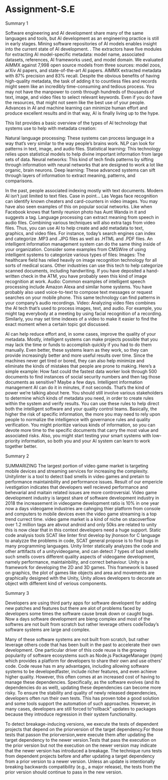 # Assignment-S.E 
Summary 1

Software engineering and AI development share many of the same languages and tools, but AI development as an engineering practice is still in early stages. Mining software repositories of AI models enables insight into the current state of AI development. . The extractors have five modules for extracting AI model-specific metadata: model name, associated datasets, references, AI frameworks used, and model domain. We evaluated AIMMX against 7,998 open source models from three sources: model zoos, arXiv AI papers, and state-of-the-art AI papers. AIMMX extracted metadata with 87% precision and 83% recall. 
Despite the obvious benefits of having high-quality metadata, the task of adding it to countless files and records might seem like an incredibly time-consuming and tedious process. You may not have the manpower to comb through hundreds of thousands of text, image, and video files to select relevant keywords. Even if you do have the resources, that might not seem like the best use of your people. Advances in AI and machine learning can minimize human effort and produce excellent results and in that way, AI is finally living up to the hype.

This list provides a basic overview of the types of AI technology that systems use to help with metadata creation:

Natural language processing: These systems can process language in a way that’s very similar to the way people’s brains work. NLP can look for patterns in text, image, and audio files.
Statistical learning: This technology relies upon statistical models to help divine important information from large sets of data.
Neural networks: This kind of tech finds patterns by sifting through information with neural networks that are designed to work a lot like organic, brain neurons.
Deep learning: These advanced systems can sift through layers of information to extract meaning, patterns, and comparisons.

In the past, people associated indexing mostly with text documents. Modern AI isn’t just limited to text files. Case in point… Las Vegas face recognition can identify known cheaters and card-counters in video images. You may have also seen examples of this on popular social networks. Like when Facebook knows that family reunion photo has Aunt Wanda in it and suggests a tag. Language processing can extract meaning from speech in audio files. Combining various techniques will also extra tags from video files.
Thus, you can use AI to help create and add metadata to text, graphics, and video files. For instance, today’s search engines can index and categorize .MP3 and .JPG files as well as .HTML and .PDF files. An intelligent information management system can do the same thing inside of your organization.
Consider some examples from CMSWire of using intelligent systems to categorize various types of files:
Images: The healthcare field has relied heavily on image recognition technology for all sorts of medical scans. Other industries can use this tech to help categorize scanned documents, including handwriting. If you have deposited a hand-written check in the ATM, you have probably seen this kind of image recognition at work.
Audio: Common examples of intelligent speech processing include Amazon Alexa and similar home systems. You have probably also used voice-to-text to compose text messages or request searches on your mobile phone. This same technology can find patterns in your company’s audio recordings.
Video: Analyzing video files combines the AI tech that’s used to process images, text, and audio. For example, you might tag everybody at a meeting by using facial recognition of a recording. Similarly, you may set time indexes of a video to make it easier to find the exact moment when a certain topic got discussed.

AI can help reduce effort and, in some cases, improve the quality of your metadata. Mostly, intelligent systems can make projects possible that you may lack the time or funds to accomplish quickly if you had to do them manually. Even better, these systems learn as they work, so they can provide increasingly better and more useful results over time. Since the machines never get tired or bored, they can also help minimize and eliminate the kinds of mistakes that people are prone to making.
Here’s a simple example: How fast could the fastest data worker look through 500 documents to find instances of social security numbers and then tag those documents as sensitive? Maybe a few days. Intelligent information management AI can do it in minutes, if not seconds. That’s the kind of power we’re talking about here.
You should still involve various stakeholders to determine which kinds of metadata you need, in order to create rules within the system and verify results. You can use these rules to help direct both the intelligent software and your quality control teams. Basically, the higher the risk of specific information, the more you may need to rely upon people to normalize the intelligence with governance rules and quality verification.
You might prioritize various kinds of information, so you can devote more time to the specific documents that carry the most value and associated risks. Also, you might start testing your smart systems with low-priority information, so both you and your AI system can learn to work together better.


Summary 2

SUMMARIZING
                  The largest portion of video game market is targeting mobile devices and streaming services  for increasing the complexity. Unitylinter is a tool to detect bad smells in video games and pretain to performance maintainbility and performance issues. Result of our empericle ivestigation indicates that developers well recieved performance and behevarial and maitain related issues are more controversial.
                                  Video game development industry is largest share of software development industry in 2018 the increasement in videogame development ratio is 10% in one year now a days videogame industries are cahnging thier platform from console and computers to mobile devices even the video game streaming is a top trend currect time. video game market is a kind of niche on stacoverflow over 1.2 million tags are abvout android and only 50ks are related to unity this is now clear that in this context developers need a huge support. 
Static code analysis tools SCAT like linter first develop by jhonson for C language to analyzze the problems in  code, SCAT general propose is to find bugs in many programming languages. Unity linter statically analyzes the code and other arttifacts of a unityvideogame, and can detect 7 types of bad smells such smells covers  different quality  aspects  of videogame development, namely performance, maintainbility, and correct behaviour.
Unity is a framework for developing the 2D and 3D games. This framework is based on graphics, the plot of games like objects and area and movements are graphically designed with the Unity, Unity allows  developers to decorate an object with different kind of verious components.                                                                              


Summary 3

Developers are using third party apps for software developent for adding new patches and features but there are alot of problems faced by developers some times the software cause break down or caught bugs.
Now a days software development are bieng complex and most of the softwres are not built from scratch but rather leverage others codeToday’s software systems are large and complex.

Many of these software systems are not built from scratch, but rather leverage others code that has been built in the past to accelerate their own  development. One particular driver of this code reuse is the growing  popularity of software ecosystems such as Node.js PackageManager (npm)  which provides a platform for developers to share their own and use others’ code.
Code reuse has m any advantages, including allowing software  systems to be developedfaster, include richer features, and even  achieve higher quality. However, this often comes at an increased cost of having to manage these dependencies. Specifically, as the software evolves (and its dependencies do as well), updating these dependencies can become more risky.
To ensure the stability and quality of newly released dependencies, developers often run their own tests. This has proven tobe a good solution and some tools  support the automation of such approaches. However, in many cases,  developers are still forced to“rollback” updates to packages because they introduce regression in their system functionality.

To detect breakage-inducing versions, we execute the tests of dependent projects that depend on the priorversion of the target dependency.For those tests that passon the priorversion,were execute them after updating the target dependency to the newer version.Tests that pass the execution on the prior version but not  the execution on the newer version may indicate that the newer  version has introduced a breakage.
The technique runs tests from dependent projects before and  after updating a target dependency from a prior version to a newer  version. Unless an update is intentionally breaking backwards compatibility (e.g., a major release), the tests from the prior version should continue to pass in the new version.

